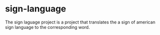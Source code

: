# sign-language
The sign laguage project is a project that translates the a sign of american sign language to the corresponding word.

